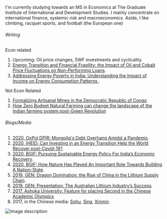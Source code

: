 I'm currently studying towards an MS in Economics at The Graduate Institute of International and Development Studies. I mainly concentrate on international finance, systemic risk and macroeconomics. Aside, I like climbing, racquet sports, and football (the European one)

###### Writing  

Econ related 

1. Upcoming: Oil price changes, SWF investments and cyclicality.
2. [Energy Transition and Financial Fragility: the Impact of Oil and Cobalt Price Fluctuations on Non-Performing Loans](https://papers.ssrn.com/sol3/papers.cfm?abstract_id=3878335).
3. [Addressing Energy Poverty in India: Understanding the Impact of Income on Energy Consumption Patterns ](https://www.researchgate.net/publication/335432641_Addressing_Energy_Poverty_in_India_Understanding_the_Impact_of_Income_on_Energy_Consumption_Patterns).

Not Econ Related

1. [Formalizing Artisanal Mines in the Democratic Republic of Congo](https://www.researchgate.net/publication/338423045_Formalising_Artisanal_Mines_in_the_Democratic_Republic_of_Congo)
2. [How Zero Budget Natural Farming can change the landscape of the Indian farming system post-Green Revolution](https://www.researchgate.net/publication/333210720_How_Zero_Budget_Natural_Farming_can_change_the_landscape_of_the_Indian_farming_system_post-Green_Revolution) 

###### Blogs/Media

1. [2020, OxPol DPIR: Mongolia's Debt Overhang Amidst a Pandemic](https://blog.politics.ox.ac.uk/mongolias-debt-overhang-amidst-a-pandemic/). 
2. [2020, IHEID: Can Investing in an Energy Transition Help the World Recover post-Covid-19?](https://www.graduateinstitute.ch/communications/news/can-investing-energy-transition-help-world-recover-post-covid-19). 
3. [2020, BGIF: Pursuing Sustainable Energy Policy For India’s Economic Recovery](http://bhajanfoundation.org/knowledge/greening-indias-growth/).
4. [2020, BGIF: How Nature Has Played An Important Role Towards Building A Nation-State](http://bhajanfoundation.org/knowledge/nature-and-nation/).
5. [2019, GEN: Dragon Domination: the Rise of China in the Lithium Supply Chain](http://globalextractionnetworks.com/dragon-domination-the-rise-of-china-in-lithium-supply-chain/).
6. [2019, GEN: Presentation: The Australian Lithium Industry’s Success](http://globalextractionnetworks.com/australias-lithium-industry-success/).
7. [2017, Ashoka University: Feature for placing Second in the Chinese Academic Olympics](https://www.ashoka.edu.in/static/doc_uploads/file_1515150123.pdf)
8. 2017, in the Chinese media: [Sohu](https://www.sohu.com/a/205179513_99899603), [Sina](https://k.sina.cn/article_2748597475_a3d444e3020002y1g.html?from=news&subch=onews), [Xinmin](http://wap.xinmin.cn/content/31334504.html).

![Image description](image.png)
